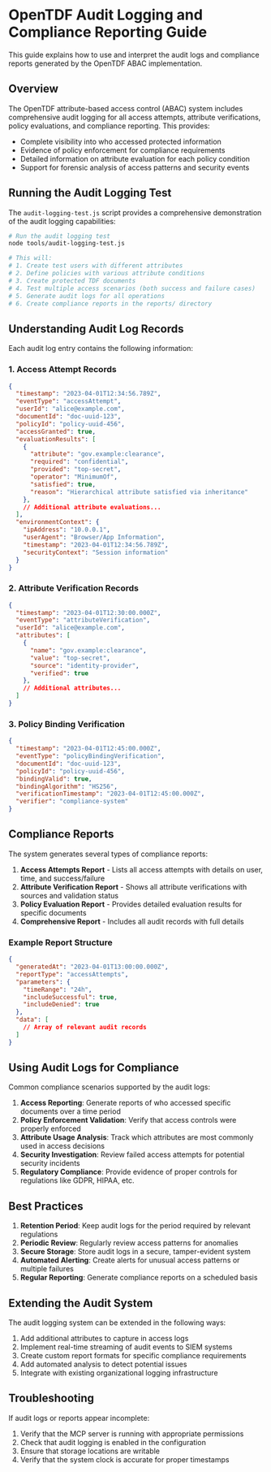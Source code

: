 # OpenTDF Audit Logging and Compliance Reporting Guide

This guide explains how to use and interpret the audit logs and compliance reports generated by the OpenTDF ABAC implementation.

## Overview

The OpenTDF attribute-based access control (ABAC) system includes comprehensive audit logging for all access attempts, attribute verifications, policy evaluations, and compliance reporting. This provides:

- Complete visibility into who accessed protected information
- Evidence of policy enforcement for compliance requirements
- Detailed information on attribute evaluation for each policy condition
- Support for forensic analysis of access patterns and security events

## Running the Audit Logging Test

The `audit-logging-test.js` script provides a comprehensive demonstration of the audit logging capabilities:

```bash
# Run the audit logging test
node tools/audit-logging-test.js

# This will:
# 1. Create test users with different attributes
# 2. Define policies with various attribute conditions
# 3. Create protected TDF documents
# 4. Test multiple access scenarios (both success and failure cases)
# 5. Generate audit logs for all operations
# 6. Create compliance reports in the reports/ directory
```

## Understanding Audit Log Records

Each audit log entry contains the following information:

### 1. Access Attempt Records

```json
{
  "timestamp": "2023-04-01T12:34:56.789Z",
  "eventType": "accessAttempt",
  "userId": "alice@example.com",
  "documentId": "doc-uuid-123",
  "policyId": "policy-uuid-456",
  "accessGranted": true,
  "evaluationResults": [
    {
      "attribute": "gov.example:clearance",
      "required": "confidential",
      "provided": "top-secret",
      "operator": "MinimumOf",
      "satisfied": true,
      "reason": "Hierarchical attribute satisfied via inheritance"
    },
    // Additional attribute evaluations...
  ],
  "environmentContext": {
    "ipAddress": "10.0.0.1",
    "userAgent": "Browser/App Information",
    "timestamp": "2023-04-01T12:34:56.789Z",
    "securityContext": "Session information"
  }
}
```

### 2. Attribute Verification Records

```json
{
  "timestamp": "2023-04-01T12:30:00.000Z",
  "eventType": "attributeVerification",
  "userId": "alice@example.com",
  "attributes": [
    {
      "name": "gov.example:clearance",
      "value": "top-secret",
      "source": "identity-provider",
      "verified": true
    },
    // Additional attributes...
  ]
}
```

### 3. Policy Binding Verification

```json
{
  "timestamp": "2023-04-01T12:45:00.000Z",
  "eventType": "policyBindingVerification",
  "documentId": "doc-uuid-123",
  "policyId": "policy-uuid-456",
  "bindingValid": true,
  "bindingAlgorithm": "HS256",
  "verificationTimestamp": "2023-04-01T12:45:00.000Z",
  "verifier": "compliance-system"
}
```

## Compliance Reports

The system generates several types of compliance reports:

1. **Access Attempts Report** - Lists all access attempts with details on user, time, and success/failure
2. **Attribute Verification Report** - Shows all attribute verifications with sources and validation status
3. **Policy Evaluation Report** - Provides detailed evaluation results for specific documents
4. **Comprehensive Report** - Includes all audit records with full details

### Example Report Structure

```json
{
  "generatedAt": "2023-04-01T13:00:00.000Z",
  "reportType": "accessAttempts",
  "parameters": {
    "timeRange": "24h",
    "includeSuccessful": true,
    "includeDenied": true
  },
  "data": [
    // Array of relevant audit records
  ]
}
```

## Using Audit Logs for Compliance

Common compliance scenarios supported by the audit logs:

1. **Access Reporting**: Generate reports of who accessed specific documents over a time period
2. **Policy Enforcement Validation**: Verify that access controls were properly enforced
3. **Attribute Usage Analysis**: Track which attributes are most commonly used in access decisions
4. **Security Investigation**: Review failed access attempts for potential security incidents
5. **Regulatory Compliance**: Provide evidence of proper controls for regulations like GDPR, HIPAA, etc.

## Best Practices

1. **Retention Period**: Keep audit logs for the period required by relevant regulations
2. **Periodic Review**: Regularly review access patterns for anomalies
3. **Secure Storage**: Store audit logs in a secure, tamper-evident system
4. **Automated Alerting**: Create alerts for unusual access patterns or multiple failures
5. **Regular Reporting**: Generate compliance reports on a scheduled basis

## Extending the Audit System

The audit logging system can be extended in the following ways:

1. Add additional attributes to capture in access logs
2. Implement real-time streaming of audit events to SIEM systems
3. Create custom report formats for specific compliance requirements
4. Add automated analysis to detect potential issues
5. Integrate with existing organizational logging infrastructure

## Troubleshooting

If audit logs or reports appear incomplete:

1. Verify that the MCP server is running with appropriate permissions
2. Check that audit logging is enabled in the configuration
3. Ensure that storage locations are writable
4. Verify that the system clock is accurate for proper timestamps